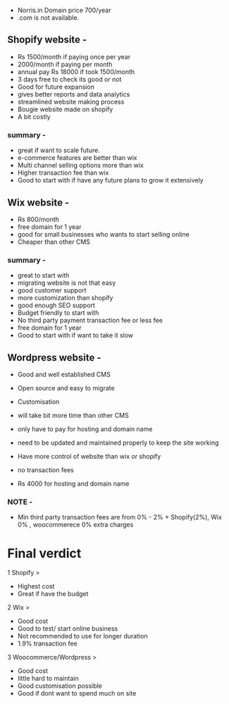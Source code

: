 
- Norris.in Domain price 700/year 
- .com is not available.
## Shopify website -
-  Rs 1500/month if paying once per year
-  2000/month if paying per month
-  annual pay Rs 18000 if took 1500/month
- 3 days free to check its good or not 
- Good for future expansion
- gives better reports and data analytics 
- streamlined website making process
- Bougie website made on shopify
- A bit costly 
### summary - 
- great if want to scale future.
- e-commerce features are better than wix
- Multi channel selling options more than wix 
- Higher transaction fee than wix 
- Good to start with if have any future plans to grow it extensively

## Wix website -
-  Rs 800/month
-  free domain for 1 year
-  good for small businesses who wants to start selling online 
- Cheaper than other CMS
### summary - 
- great to start with
- migrating website is not that easy
- good customer support 
- more customization than shopify
- good enough SEO support 
- Budget friendly to start with
- No third party payment transaction fee or less fee 
- free domain for 1 year 
- Good to start with if want to take it slow 


## Wordpress website -
- Good and well established CMS
- Open source and easy to migrate
- Customisation 
- will take bit more time than other CMS 
- only have to pay for hosting and domain name
- need to be updated and maintained properly to keep the site working 
- Have more control of website than wix or shopify
- no transaction fees 

- Rs 4000 for hosting and domain name 


### NOTE -
- Min third party transaction fees are from 0% - 2% + 
  Shopify(2%),
  Wix 0% ,
  woocommerece 0% extra charges 


# Final verdict 
1 Shopify > 
- Highest cost
- Great if have the budget

2 Wix >
- Good cost
- Good to test/ start online business
- Not recommended to use for longer duration
- 1.9% transaction fee 

3 Woocommerce/Wordpress >
- Good cost 
- little hard to maintain
- Good customisation possible
- Good if dont want to spend much on site 
